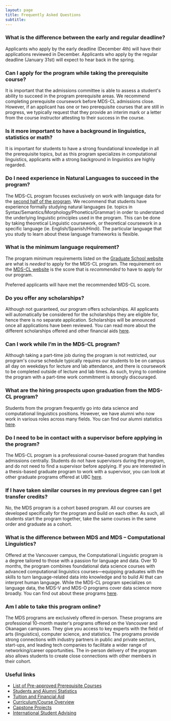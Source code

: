 ```yaml
---
layout: page
title: Frequently Asked Questions
subtitle: 
---
```


### What is the difference between the early and regular deadline?  

Applicants who apply by the early deadline (December 4th) will have their applications reviewed in December. Applicants who apply by the regular deadline (January 31st) will expect to hear back in the spring.   


### Can I apply for the program while taking the prerequisite course?  

It is important that the admissions committee is able to assess a student's ability to succeed in the program prerequisite areas. We recommend completing prerequisite coursework before MDS-CL admissions close. However, if an applicant has one or two prerequisite courses that are still in progress, we typically request that they provide an interim mark or a letter from the course instructor attesting to their success in the course. 


### Is it more important to have a background in linguistics, statistics or math?  

It is important for students to have a strong foundational knowledge in all the prerequisite topics, but as this program specializes in computational linguistics, applicants with a strong background in linguistics are highly regarded.  


### Do I need experience in Natural Languages to succeed in the program?  

The MDS-CL program focuses exclusively on work with language data for the [second half of the program](https://masterdatascience.ubc.ca/programs/computational-linguistics#:~:text=Winter:%20January%20-%20April). We recommend that students have experience formally studying natural languages (ie. topics in Syntax/Semantics/Morphology/Phonetics/Grammar) in order to understand the underlying linguistic principles used in the program. This can be done by taking theoretical Linguistic coursework, or theoretical coursework in a specific language (ie. English/Spanish/Hindi). The particular language that you study to learn about these language frameworks is flexible.   


### What is the minimum language requirement?  

The program minimum requirements listed on the [Graduate School website](https://www.grad.ubc.ca/prospective-students/application-admission/ielts-program-minimum-requirements) are what is *needed* to apply for the MDS-CL program. The requirement on the [MDS-CL website](https://masterdatascience.ubc.ca/admissions/international-students#:~:text=Language%20Requirements) is the score that is *recommended* to have to apply for our program.  

Preferred applicants will have met the recommended MDS-CL score. 

 
### Do you offer any scholarships?  

Although not guaranteed, our program offers scholarships. All applicants will automatically be considered for the scholarships they are eligible for, hence there is no separate application. Scholarships will be announced once all applications have been reviewed. You can read more about the different scholarships offered and other financial aids [here](https://masterdatascience.ubc.ca/admissions/tuition-and-financial-aid). 

 
### Can I work while I’m in the MDS-CL program?  

Although taking a part-time job during the program is not restricted, our program's course schedule typically requires our students to be on campus all day on weekdays for lecture and lab attendance, and there is coursework to be completed outside of lecture and lab times. As such, trying to combine the program with a part-time work commitment is strongly discouraged. 

 
### What are the hiring prospects upon graduation from the MDS-CL program? 

Students from the program frequently go into data science and computational linguistics positions. However, we have alumni who now work in various roles across many fields.  You can find our alumni statistics [here](https://masterdatascience.ubc.ca/why-ubc/students-and-alumni#tab_students-alumni-computational-linguistics).  
 

### Do I need to be in contact with a supervisor before applying in the program?  

The MDS-CL program is a professional course-based program that handles admissions centrally. Students do not have supervisors during the program, and do not need to find a supervisor before applying. If you are interested in a thesis-based graduate program to work with a supervisor, you can look at other graduate programs offered at UBC [here](https://www.grad.ubc.ca/prospective-students/graduate-degree-programs). 

 
### If I have taken similar courses in my previous degree can I get transfer credits? 

No, the MDS program is a cohort based program. All our courses are developed specifically for the program and build on each other. As such, all students start the program together, take the same courses in the same order and graduate as a cohort. 

 
### What is the difference between MDS and MDS – Computational Linguistics? 

Offered at the Vancouver campus, the Computational Linguistic program is a degree tailored to those with a passion for language and data. Over 10 months, the program combines foundational data science courses with advanced computational linguistics courses—equipping graduates with the skills to turn language-related data into knowledge and to build AI that can interpret human language. While the MDS-CL program specializes on language data, the MDS-V and MDS-O programs cover data science more broadly. You can find out about these programs [here](https://masterdatascience.ubc.ca/programs).  

 
### Am I able to take this program online? 

The MDS programs are exclusively offered in-person. These programs are professional 10-month master's programs offered on the Vancouver and Okanagan campuses. They give you access to key experts with the field of arts (linguistics), computer science, and statistics. The programs provide strong connections with industry partners in public and private sectors, start-ups, and leading tech companies to facilitate a wider range of networking/career opportunities. The in-person delivery of the program also allows students to create close connections with other members in their cohort.  


### Useful links  

* [List of Pre-approved Prerequisite Courses](https://ubc-mdscl.github.io/assets/img/MDS-CL-prerequisite-equivalents-list.pdf)  
* [Students and Alumni Statistics](https://masterdatascience.ubc.ca/why-ubc/students-and-alumni#tab_students-alumni-computational-linguistics)  
* [Tuition and Financial Aid](https://masterdatascience.ubc.ca/admissions/tuition-and-financial-aid)  
* [Curriculum/Course Overview](https://ubc-mdscl.github.io/program/overview/)  
* [Capstone Projects](https://ubc-mdscl.github.io/capstone/past_projects/) 
* [International Student Advising](https://students.ubc.ca/about-student-services/international-student-advising) 

 

